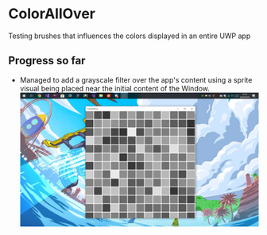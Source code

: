 # ColorAllOver
Testing brushes that influences the colors displayed in an entire UWP app

## Progress so far
- Managed to add a grayscale filter over the app's content using a sprite visual being placed near the initial content of the Window. ![Screen](img/Screenshot%20(56).png)
